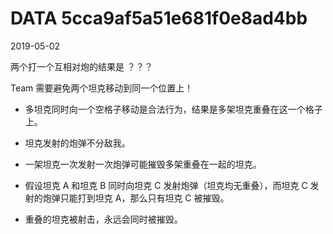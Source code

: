 DATA 5cca9af5a51e681f0e8ad4bb
==============================

2019-05-02

两个打一个互相对炮的结果是 ？？？

Team 需要避免两个坦克移动到同一个位置上！



- 多坦克同时向一个空格子移动是合法行为，结果是多架坦克重叠在这一个格子上。

- 坦克发射的炮弹不分敌我。

- 一架坦克一次发射一次炮弹可能摧毁多架重叠在一起的坦克。

- 假设坦克 A 和坦克 B 同时向坦克 C 发射炮弹（坦克均无重叠），而坦克 C 发射的炮弹只能打到坦克 A，那么只有坦克 C 被摧毁。

- 重叠的坦克被射击，永远会同时被摧毁。